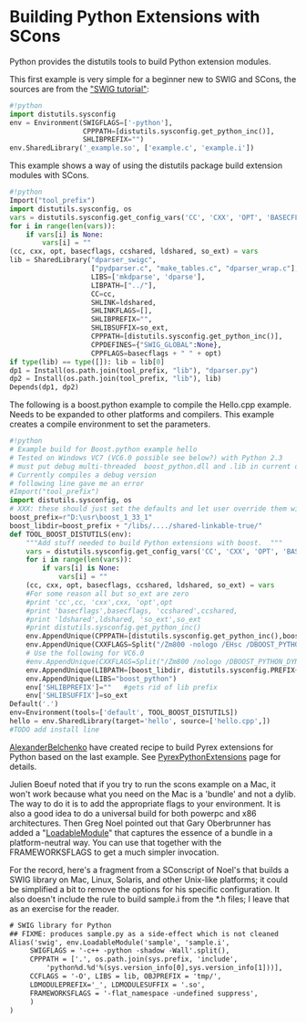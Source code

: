

# Building Python Extensions with SCons

Python provides the distutils tools to build Python extension modules. 

This first example is very simple for a beginner new to SWIG and SCons,  the sources are from the ["SWIG tutorial"](http://www.swig.org/tutorial.html): 


```python
#!python
import distutils.sysconfig
env = Environment(SWIGFLAGS=['-python'],
                  CPPPATH=[distutils.sysconfig.get_python_inc()],
                  SHLIBPREFIX="")
env.SharedLibrary('_example.so', ['example.c', 'example.i'])
```
This example shows a way of using the distutils package build extension modules with SCons. 


```python
#!python
Import("tool_prefix")
import distutils.sysconfig, os
vars = distutils.sysconfig.get_config_vars('CC', 'CXX', 'OPT', 'BASECFLAGS', 'CCSHARED', 'LDSHARED', 'SO')
for i in range(len(vars)):
    if vars[i] is None:
        vars[i] = ""
(cc, cxx, opt, basecflags, ccshared, ldshared, so_ext) = vars
lib = SharedLibrary("dparser_swigc",
                    ["pydparser.c", "make_tables.c", "dparser_wrap.c"],
                    LIBS=['mkdparse', 'dparse'],
                    LIBPATH=["../"],
                    CC=cc,
                    SHLINK=ldshared,
                    SHLINKFLAGS=[],
                    SHLIBPREFIX="",
                    SHLIBSUFFIX=so_ext,
                    CPPPATH=[distutils.sysconfig.get_python_inc()],
                    CPPDEFINES={"SWIG_GLOBAL":None},
                    CPPFLAGS=basecflags + " " + opt)
if type(lib) == type([]): lib = lib[0]
dp1 = Install(os.path.join(tool_prefix, "lib"), "dparser.py")
dp2 = Install(os.path.join(tool_prefix, "lib"), lib)
Depends(dp1, dp2)
```
The following is a boost.python example to compile the Hello.cpp example. Needs to be expanded to other platforms and compilers. This example creates a compile environment to set the parameters. 


```python
#!python
# Example build for Boost.python example hello
# Tested on Windows VC7 (VC6.0 possible see below?) with Python 2.3
# must put debug multi-threaded  boost_python.dll and .lib in current directory.
# Currently compiles a debug version
# following line gave me an error
#Import("tool_prefix")
import distutils.sysconfig, os
# XXX: these should just set the defaults and let user override them with an Environment var
boost_prefix=r"D:\usr\boost_1_33_1"
boost_libdir=boost_prefix + "/libs/..../shared-linkable-true/"
def TOOL_BOOST_DISTUTILS(env):
    """Add stuff needed to build Python extensions with boost.  """
    vars = distutils.sysconfig.get_config_vars('CC', 'CXX', 'OPT', 'BASECFLAGS', 'CCSHARED', 'LDSHARED', 'SO')
    for i in range(len(vars)):
        if vars[i] is None:
            vars[i] = ""
    (cc, cxx, opt, basecflags, ccshared, ldshared, so_ext) = vars
    #For some reason all but so_ext are zero
    #print 'cc',cc, 'cxx',cxx, 'opt',opt
    #print 'basecflags',basecflags, 'ccshared',ccshared,
    #print 'ldshared',ldshared, 'so_ext',so_ext
    #print distutils.sysconfig.get_python_inc()
    env.AppendUnique(CPPPATH=[distutils.sysconfig.get_python_inc(),boost_prefix])
    env.AppendUnique(CXXFLAGS=Split("/Zm800 -nologo /EHsc /DBOOST_PYTHON_DYNAMIC_LIB /Z7 /Od /Ob0 /EHsc /GR /MDd /Op  /wd4675 /Zc:forScope /Zc:wchar_t"))
    # Use the following for VC6.0
    #env.AppendUnique(CXXFLAGS=Split("/Zm800 /nologo /DBOOST_PYTHON_DYNAMIC_LIB /Z7 /Od /Ob0 /EHsc /GR /MDd"))
    env.AppendUnique(LIBPATH=[boost_libdir, distutils.sysconfig.PREFIX+"/libs"])
    env.AppendUnique(LIBS="boost_python")
    env['SHLIBPREFIX']=""   #gets rid of lib prefix
    env['SHLIBSUFFIX']=so_ext
Default('.')
env=Environment(tools=['default', TOOL_BOOST_DISTUTILS])
hello = env.SharedLibrary(target='hello', source=['hello.cpp',])
#TODO add install line
```
[AlexanderBelchenko](AlexanderBelchenko) have created recipe to build Pyrex extensions for Python based on the last example. See [PyrexPythonExtensions](PyrexPythonExtensions) page for details.  

Julien Boeuf noted that if you try to run the scons example on a Mac, it won't work because what you need on the Mac is a 'bundle' and not a dylib. The way to do it is to add the appropriate flags to your environment. It is also a good idea to do a universal build for both powerpc and x86 architectures. Then Greg Noel pointed out that Gary Oberbrunner has added a "[LoadableModule](LoadableModule)" that captures the essence of a bundle in a platform-neutral way.  You can use that together with the FRAMEWORKSFLAGS to get a much simpler invocation. 

For the record, here's a fragment from a SConscript of Noel's that builds a SWIG library on Mac, Linux, Solaris, and other Unix-like platforms; it could be simplified a bit to remove the options for his specific configuration.  It also doesn't include the rule to build sample.i from the *.h files; I leave that as an exercise for the reader. 


```txt
# SWIG library for Python
## FIXME: produces sample.py as a side-effect which is not cleaned
Alias('swig', env.LoadableModule('sample', 'sample.i',
     SWIGFLAGS = '-c++ -python -shadow -Wall'.split(),
     CPPPATH = ['.', os.path.join(sys.prefix, 'include',
         'python%d.%d'%(sys.version_info[0],sys.version_info[1]))],
     CCFLAGS = '-O', LIBS = lib, OBJPREFIX = 'tmp/',
     LDMODULEPREFIX='_', LDMODULESUFFIX = '.so',
     FRAMEWORKSFLAGS = '-flat_namespace -undefined suppress',
     )
)
```